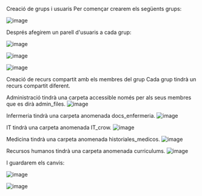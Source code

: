 Creació de grups i usuaris
Per començar crearem els següents grups:

![image](https://github.com/user-attachments/assets/ce826f23-8023-440a-85eb-249237a22669)

Després afegirem un parell d'usuaris a cada grup:

![image](https://github.com/user-attachments/assets/ec009e33-7a6e-461d-a092-dbc87982c163)

![image](https://github.com/user-attachments/assets/c2b39ad8-559e-4bae-b91d-52b20208fe44)

![image](https://github.com/user-attachments/assets/9c1cca89-786d-42ca-b575-84b57571b697)

Creació de recurs compartit amb els membres del grup
Cada grup tindrà un recurs compartit diferent.

Administració tindrà una carpeta accessible només per als seus membres que es dirà admin_files.
![image](https://github.com/user-attachments/assets/55de6c03-ef28-4a87-a4f1-9e50c0971e49)

Infermeria tindrà una carpeta anomenada docs_enfermeria.
![image](https://github.com/user-attachments/assets/eae4daab-8423-412d-b4aa-78130752a949)

IT tindrà una carpeta anomenada IT_crow.
![image](https://github.com/user-attachments/assets/f0fc2428-cf87-411f-a601-c7af06f97def)

Medicina tindrà una carpeta anomenada historiales_medicos.
![image](https://github.com/user-attachments/assets/a1d813cb-be27-4e9b-aad0-14ed12cde08e)

Recursos humanos tindrà una carpeta anomenada curriculums.
![image](https://github.com/user-attachments/assets/311aba3b-5636-4fc4-b325-63d1032ba529)

I guardarem els canvis:

![image](https://github.com/user-attachments/assets/bb0161db-7d7a-4426-bfd7-bbd0f14c13a1)

![image](https://github.com/user-attachments/assets/9f328782-25d4-49c1-a929-24a2459532bc)
